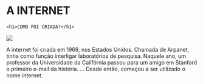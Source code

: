 # A INTERNET

<html>
<head>
  <title>UM POUCO SOBRE A INTERNET</title>

    <h1>COMO FOI CRIADA?</h1>
    
  <img src=´´download.JPEG´´ >
  <body>
     <p> A internet foi criada em 1969, nos Estados Unidos. Chamada de Arpanet, tinha como função interligar laboratórios de pesquisa.
Naquele ano, um professor da Universidade da Califórnia passou para um amigo em Stanford o primeiro e-mail da história. ...
Desde então, começou a ser utilizado o nome internet. </p>
    </p>
